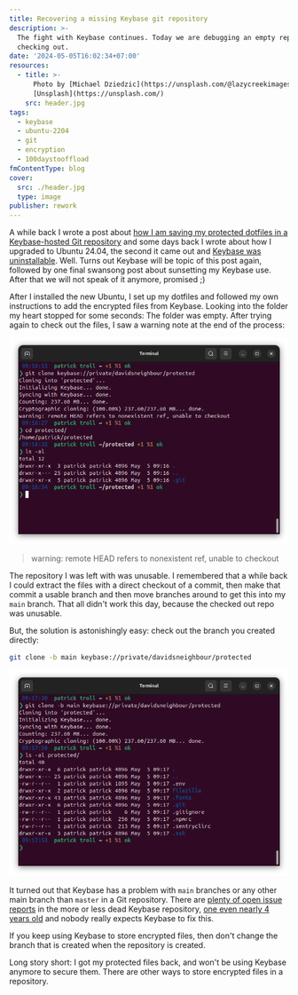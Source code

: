 ```yaml
---
title: Recovering a missing Keybase git repository
description: >-
  The fight with Keybase continues. Today we are debugging an empty repo after
  checking out.
date: '2024-05-05T16:02:34+07:00'
resources:
  - title: >-
      Photo by [Michael Dziedzic](https://unsplash.com/@lazycreekimages) via
      [Unsplash](https://unsplash.com/)
    src: header.jpg
tags:
  - keybase
  - ubuntu-2204
  - git
  - encryption
  - 100daystooffload
fmContentType: blog
cover:
  src: ./header.jpg
  type: image
publisher: rework
---
```


A while back I wrote a post about [how I am saving my protected dotfiles in a Keybase-hosted Git repository](/blog/2022/protected-dotfiles-with-keybase/) and some days back I wrote about how I upgraded to Ubuntu 24.04, the second it came out and [Keybase was uninstallable](/blog/2024/installing-keybase-on-ubuntu-2404/). Well. Turns out Keybase will be topic of this post again, followed by one final swansong post about sunsetting my Keybase use. After that we will not speak of it anymore, promised ;)

After I installed the new Ubuntu, I set up my dotfiles and followed my own instructions to add the encrypted files from Keybase. Looking into the folder my heart stopped for some seconds: The folder was empty. After trying again to check out the files, I saw a warning note at the end of the process:

![](broken.png)

> warning: remote HEAD refers to nonexistent ref, unable to checkout

The repository I was left with was unusable. I remembered that a while back I could extract the files with a direct checkout of a commit, then make that commit a usable branch and then move branches around to get this into my `main` branch. That all didn't work this day, because the checked out repo was unusable.

But, the solution is astonishingly easy: check out the branch you created directly:

```bash
git clone -b main keybase://private/davidsneighbour/protected
```

![](fixed.png)

It turned out that Keybase has a problem with `main` branches or any other main branch than `master` in a Git repository. There are [plenty of open issue reports](https://github.com/keybase/client/issues/24452) in the more or less dead Keybase repository, [one even nearly 4 years old](https://github.com/keybase/keybase-issues/issues/3909) and nobody really expects Keybase to fix this.

If you keep using Keybase to store encrypted files, then don't change the branch that is created when the repository is created.

Long story short: I got my protected files back, and won't be using Keybase anymore to secure them. There are other ways to store encrypted files in a repository.
